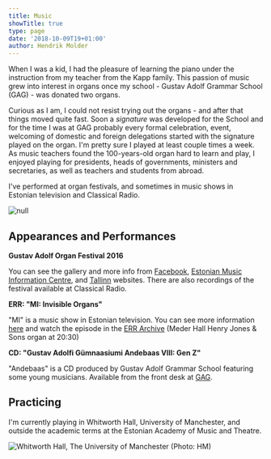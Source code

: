 ```yaml
---
title: Music
showTitle: true
type: page
date: '2018-10-09T19+01:00'
author: Hendrik Molder
---
```

When I was a kid, I had the pleasure of learning the piano under the instruction from my teacher from the Kapp family. This passion of music grew into interest in organs once my school - Gustav Adolf Grammar School (GAG) - was donated two organs.

Curious as I am, I could not resist trying out the organs - and after that things moved quite fast. Soon a _signature_ was developed for the School and for the time I was at GAG probably every formal celebration, event, welcoming of domestic and foreign delegations started with the signature played on the organ. I'm pretty sure I played at least couple times a week. As music teachers found the 100-years-old organ hard to learn and play, I enjoyed playing for presidents, heads of governments, ministers and secretaries, as well as teachers and students from abroad.

I've performed at organ festivals, and sometimes in music shows in Estonian television and Classical Radio.

![null](https://ucarecdn.com/32f0514e-46fb-42a9-98dd-9bf4796e0b79/)

## Appearances and Performances

**Gustav Adolf Organ Festival 2016**

You can see the gallery and more info from [Facebook](https://www.facebook.com/gustavadolforganfestival/posts/891033077652369), [Estonian Music Information Centre](https://emic.ee/?sisu=syndmus&mid=209&id=1611&lang=est), and [Tallinn](https://www.tallinn.ee/est/haridus/Tallinna-klaveriopilaste-kontsert-GAG-orelifestivalil-09.06-2) websites. There are also recordings of the festival available at Classical Radio.

**ERR: "MI: Invisible Organs"**

"MI" is a music show in Estonian television. You can see more information [here](https://etv.err.ee/v/kultuurisaated/mi/saated/1cd9d997-db2b-4269-b163-1ff3208edd44/mi-nahtamatud-orelid) and watch the episode in the [ERR Archive](https://arhiiv.err.ee/guid/20151204003949401000300112290E2BA238B440000000792B00000D0F036634) (Meder Hall Henry Jones & Sons organ at 20:30)

**CD: "Gustav Adolfi Gümnaasiumi Andebaas VIII: Gen Z"**

"Andebaas" is a CD produced by Gustav Adolf Grammar School featuring some young musicians. Available from the front desk at [GAG](http://gag.ee).

## Practicing

I'm currently playing in Whitworth Hall, University of Manchester, and outside the academic terms at the Estonian Academy of Music and Theatre.

![Whitworth Hall, The University of Manchester (Photo: HM)](https://ucarecdn.com/fd8e96b7-05f0-497d-89e9-841f3486d8b8/-/crop/1080x1180/0,178/-/preview/)
